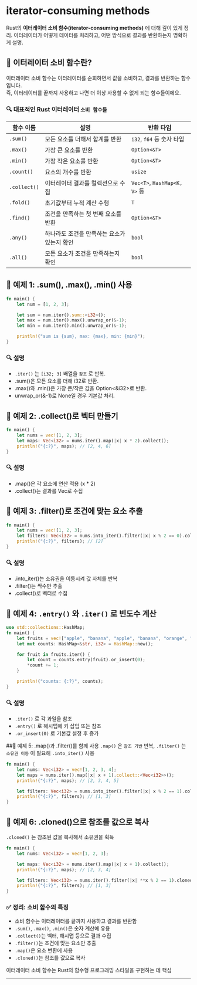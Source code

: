 # iterator-consuming methods
 Rust의 **이터레이터 소비 함수(iterator-consuming methods)** 에 대해 깊이 있게 정리. 
 이터레이터가 어떻게 데이터를 처리하고, 어떤 방식으로 결과를 반환하는지 명확하게 설명.

## 🧠 이터레이터 소비 함수란?
이터레이터 소비 함수는 이터레이터를 순회하면서 값을 소비하고, 결과를 반환하는 함수입니다.  
즉, 이터레이터를 끝까지 사용하고 나면 더 이상 사용할 수 없게 되는 함수들이에요.  

### 🔍 대표적인 Rust 이터레이터 `소비 함수들`

| 함수 이름     | 설명                                               | 반환 타입                    |
|--------------|----------------------------------------------------|------------------------------|
| `.sum()`     | 모든 요소를 더해서 합계를 반환                     | `i32`, `f64` 등 숫자 타입    |
| `.max()`     | 가장 큰 요소를 반환                                 | `Option<&T>`                |
| `.min()`     | 가장 작은 요소를 반환                               | `Option<&T>`                |
| `.count()`   | 요소의 개수를 반환                                  | `usize`                     |
| `.collect()` | 이터레이터 결과를 컬렉션으로 수집                   | `Vec<T>`, `HashMap<K, V>` 등 |
| `.fold()`    | 초기값부터 누적 계산 수행                           | `T`                         |
| `.find()`    | 조건을 만족하는 첫 번째 요소를 반환                 | `Option<&T>`                |
| `.any()`     | 하나라도 조건을 만족하는 요소가 있는지 확인         | `bool`                      |
| `.all()`     | 모든 요소가 조건을 만족하는지 확인                  | `bool`                      |


## 🧪 예제 1: .sum(), .max(), .min() 사용
```rust
fn main() {
    let num = [1, 2, 3];

    let sum = num.iter().sum::<i32>();
    let max = num.iter().max().unwrap_or(&-1);
    let min = num.iter().min().unwrap_or(&-1);

    println!("sum is {sum}, max: {max}, min: {min}");
}
```

### 🔍 설명
- `.iter()` 는 `[i32; 3]` 배열을 `참조` 로 반복.
- .sum()은 모든 요소를 더해 i32로 반환.
- .max()와 .min()은 가장 큰/작은 값을 Option<&i32>로 반환.
- unwrap_or(&-1)로 None일 경우 기본값 처리.

## 🧪 예제 2: .collect()로 벡터 만들기
```rust
fn main() {
    let nums = vec![1, 2, 3];
    let maps: Vec<i32> = nums.iter().map(|x| x * 2).collect();
    println!("{:?}", maps); // [2, 4, 6]
}
```
### 🔍 설명
- .map()은 각 요소에 연산 적용 (x * 2)
- .collect()는 결과를 Vec<i32>로 수집

## 🧪 예제 3: .filter()로 조건에 맞는 요소 추출
```rust
fn main() {
    let nums = vec![1, 2, 3];
    let filters: Vec<i32> = nums.into_iter().filter(|x| x % 2 == 0).collect();
    println!("{:?}", filters); // [2]
}
```

### 🔍 설명
- .into_iter()는 소유권을 이동시켜 값 자체를 반복
- .filter()는 짝수만 추출
- .collect()로 벡터로 수집

## 🧪 예제 4: `.entry()` 와 `.iter()` 로 빈도수 계산
```rust
use std::collections::HashMap;
fn main() {
    let fruits = vec!["apple", "banana", "apple", "banana", "orange", "pear", "orange"];
    let mut counts: HashMap<&str, i32> = HashMap::new();

    for fruit in fruits.iter() {
        let count = counts.entry(fruit).or_insert(0);
        *count += 1;
    }

    println!("counts: {:?}", counts);
}
```

### 🔍 설명
- `.iter()` 로 각 과일을 참조
- `.entry()` 로 해시맵에 키 삽입 또는 참조
- `.or_insert(0)` 로 기본값 설정 후 증가

##🧪 예제 5: .map()과 .filter()를 함께 사용
`.map()` 은 `참조 기반` 반복, `.filter()` 는 `소유권 이동` 이 필요해 `.into_iter()` 사용
```rust
fn main() {
    let nums: Vec<i32> = vec![1, 2, 3, 4];
    let maps = nums.iter().map(|x| x + 1).collect::<Vec<i32>>();
    println!("{:?}", maps); // [2, 3, 4, 5]

    let filters: Vec<i32> = nums.into_iter().filter(|x| x % 2 == 1).collect();
    println!("{:?}", filters); // [1, 3]
}
```

## 🧪 예제 6: .cloned()으로 참조를 값으로 복사
`.cloned()` 는 참조된 값을 복사해서 소유권을 획득
```rust
fn main() {
    let nums: Vec<i32> = vec![1, 2, 3];

    let maps: Vec<i32> = nums.iter().map(|x| x + 1).collect();
    println!("{:?}", maps); // [2, 3, 4]

    let filters: Vec<i32> = nums.iter().filter(|x| **x % 2 == 1).cloned().collect();
    println!("{:?}", filters); // [1, 3]
}
```
### ✅ 정리: 소비 함수의 특징
- 소비 함수는 이터레이터를 끝까지 사용하고 결과를 반환함
- `.sum()`, `.max()`, `.min()`은 숫자 계산에 유용
- `.collect()`는 벡터, 해시맵 등으로 결과 수집
- `.filter()`는 조건에 맞는 요소만 추출
- `.map()`은 요소 변환에 사용
- `.cloned()`는 참조를 값으로 복사

이터레이터 소비 함수는 Rust의 함수형 프로그래밍 스타일을 구현하는 데 핵심

---

